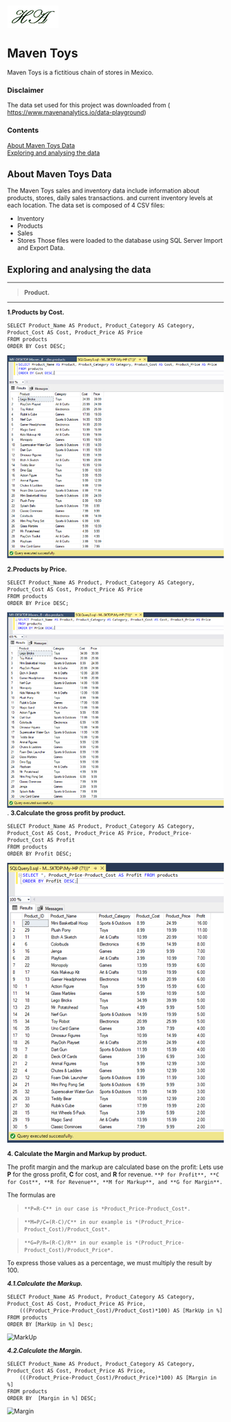 ![Logo](https://github.com/hamajid/Sales_DataBase_MySQL/blob/main/Media/HA_Logo.png) 

# Maven Toys 

Maven Toys is a fictitious chain of stores in Mexico.

### Disclaimer

The data set used for this project was downloaded from ( https://www.mavenanalytics.io/data-playground)

### Contents

[About Maven Toys Data](#about-Maven-Toys-Data)<br/>
[Exploring and analysing the data](#Explore-the-data)<br/>


<a name=about-Maven-Toys-Data></a>
## About Maven Toys Data

The Maven Toys sales and inventory data include information about products, stores, daily sales transactions. and current inventory levels at each location.
The data set is composed of 4 CSV files:
- Inventory
- Products
- Sales
- Stores
Those files were loaded to the database using SQL Server Import and Export Data.

<a name=Explore-the-data></a>
## Exploring and analysing the data

___
>**Product.**
___

**1.Products by Cost.**
```
SELECT Product_Name AS Product, Product_Category AS Category, Product_Cost AS Cost, Product_Price AS Price 
FROM products
ORDER BY Cost DESC;
```
![Prod_Cost](https://github.com/hamajid/MavenToysDataAnalysis/blob/main/Media/Prod_Cost.PNG) 

**2.Products by Price.**
```
SELECT Product_Name AS Product, Product_Category AS Category, Product_Cost AS Cost, Product_Price AS Price 
FROM products
ORDER BY Price DESC;
```
![Prod_Price](https://github.com/hamajid/MavenToysDataAnalysis/blob/main/Media/Prod_Price.PNG).
**3.Calculate the gross profit by product.**
```
SELECT Product_Name AS Product, Product_Category AS Category, Product_Cost AS Cost, Product_Price AS Price, Product_Price-Product_Cost AS Profit 
FROM products
ORDER BY Profit DESC;
```
![Prod_Profit](https://github.com/hamajid/MavenToysDataAnalysis/blob/main/Media/Prod_Profit.PNG) 

**4. Calculate the Margin and Markup by product.**

The profit margin and the markup are calculated base on the profit:
Lets use **P** for the gross profit, **C** for cost, and **R** for revenue. 
```**P for Profit**, **C for Cost**, **R for Revenue**, **M for Markup**, and **G for Margin**.```

The formulas are

>```**P=R-C** in our case is *Product_Price-Product_Cost*.```

>```**M=P/C=(R-C)/C** in our example is *(Product_Price-Product_Cost)/Product_Cost*.```

>```**G=P/R=(R-C)/R** in our example is *(Product_Price-Product_Cost)/Product_Price*.```
  
To express those values as a percentage, we must multiply the result by 100.

***4.1.Calculate the Markup.***
```
SELECT Product_Name AS Product, Product_Category AS Category, Product_Cost AS Cost, Product_Price AS Price,
	(((Product_Price-Product_Cost)/Product_Cost)*100) AS [MarkUp in %]
FROM products
ORDER BY [MarkUp in %] Desc;
```
![MarkUp](https://github.com/hamajid/MavenToysDataAnalysis/blob/main/Media/Markup.PNG) 

***4.2.Calculate the Margin.***
```
SELECT Product_Name AS Product, Product_Category AS Category, Product_Cost AS Cost, Product_Price AS Price,
	(((Product_Price-Product_Cost)/Product_Price)*100) AS [Margin in %]
FROM products
ORDER BY  [Margin in %] DESC;
```
![Margin](https://github.com/hamajid/MavenToysDataAnalysis/blob/main/Media/Margin.PNG) 

